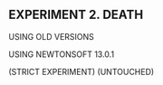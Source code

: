 ## EXPERIMENT 2. DEATH

USING OLD VERSIONS

USING NEWTONSOFT 13.0.1

(STRICT EXPERIMENT)
(UNTOUCHED)
